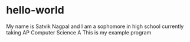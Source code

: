 # hello-world

My name is Satvik Nagpal and I am a sophomore in high school currently taking AP Computer Science A
This is my example program
